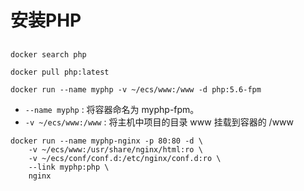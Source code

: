 # 安装PHP

##

```
docker search php
```

```
docker pull php:latest
```

```
docker run --name myphp -v ~/ecs/www:/www -d php:5.6-fpm
```
+ `--name myphp` : 将容器命名为 myphp-fpm。
+ `-v ~/ecs/www:/www` : 将主机中项目的目录 www 挂载到容器的 /www

```
docker run --name myphp-nginx -p 80:80 -d \
    -v ~/ecs/www:/usr/share/nginx/html:ro \
    -v ~/ecs/conf/conf.d:/etc/nginx/conf.d:ro \
    --link myphp:php \
    nginx

```
